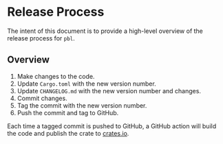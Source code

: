 # Release Process

The intent of this document is to provide a high-level overview of the release process for `pbl`.

## Overview

1. Make changes to the code.
2. Update `Cargo.toml` with the new version number.
3. Update `CHANGELOG.md` with the new version number and changes.
4. Commit changes.
5. Tag the commit with the new version number.
6. Push the commit and tag to GitHub.

Each time a tagged commit is pushed to GitHub, a GitHub action will build the code and publish the crate to [crates.io](https://crates.io).

